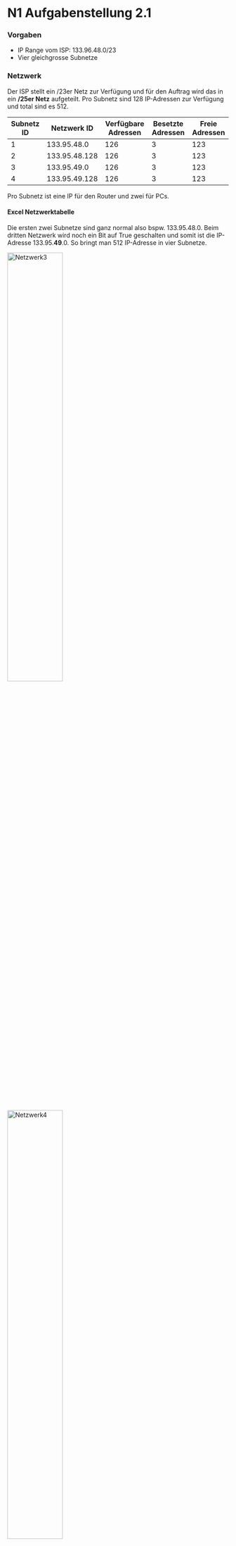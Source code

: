 # N1 Aufgabenstellung 2.1

### Vorgaben
- IP Range vom ISP: 133.96.48.0/23
- Vier gleichgrosse Subnetze


### Netzwerk
Der ISP stellt ein /23er Netz zur Verfügung und für den Auftrag wird das in ein **/25er Netz** aufgeteilt. Pro Subnetz sind 128 IP-Adressen zur Verfügung und total sind es 512.  

| Subnetz ID | Netzwerk ID   | Verfügbare Adressen | Besetzte Adressen | Freie Adressen |
| ---------- | ------------- | ------------------- | ----------------- | -------------- |
| 1          | 133.95.48.0   | 126                 | 3                 | 123            |
| 2          | 133.95.48.128 | 126                 | 3                 | 123            |
| 3          | 133.95.49.0   | 126                 | 3                 | 123            |
| 4          | 133.95.49.128 | 126                 | 3                 | 123            |

Pro Subnetz ist eine IP für den Router und zwei für PCs. 

#### Excel Netzwerktabelle

Die ersten zwei Subnetze sind ganz normal also bspw. 133.95.48.0. Beim dritten Netzwerk wird noch ein Bit auf True geschalten und somit ist die IP-Adresse 133.95.**49**.0. So bringt man 512 IP-Adresse in vier Subnetze. 

<img width=50% height=50% alt="Netzwerk3" src="https://github.com/user-attachments/assets/83406787-6319-4450-8afb-2b5a8a371476">



<img width=50% height=50% alt="Netzwerk4" src="https://github.com/user-attachments/assets/2c074b9d-46ae-41e2-93eb-d6c78273bf27">

#### IP-Vergebung PCs

| ID  | Name    | IP-Adresse   | CIDR |
| --- | ------- | ------------ | ---- |
| 1   | PC-8050 | 133.95.48.50 | 25   |
| 2   | PC-8080 | 133.95.48.80 | 25   |
| 3   | PC-8130 | 133.95.48.30 | 25   |
| 4   | PC-8140 | 133.95.48.40 | 25   |
| 5   | PC-9050 | 133.95.49.50 | 25   |
| 6   | PC-9080 | 133.95.49.80 | 25   |
| 7   | PC-9130 | 133.95.49.30 | 25   |
| 8   | PC-9140 | 133.95.49.40 | 25   |


### PCs

Ich habe die PCs sauber konfiguriert, sodass sie die IP-Adresse im Namen nehmen konnten. 

<img width=50% height=50% alt="PCconfig" src="https://github.com/user-attachments/assets/5daab414-d07a-4c28-8c7e-549d04508bac">

Hier ist ein Beispiel mit PC-8050 also der IP-Adresse 133.95.48.**50**. 

<img width=50% height=50% alt="PCconfig2" src="https://github.com/user-attachments/assets/20240b69-7c17-4e49-9bae-5139a7f6a85a">

Bei den PCs musste ich nur die **IP-Adresse, Subnetzmaske und den Gateway** bestimmen. 

### Testing
Zum testen des Netzwerks erstelle ich ein PDU, dass von PC-8050 zu PC-9140 gehen sollte. 

<img width=50% height=50% alt="Testing1" src="https://github.com/user-attachments/assets/8c317315-ed9f-40ce-9df8-9de55aa233a9">

<img width=50% height=50% alt="Testing2" src="https://github.com/user-attachments/assets/859b6b28-2c24-4d9e-bf19-a2642ac8e0e6">

<img width=50% height=50% alt="Testing3" src="https://github.com/user-attachments/assets/adf33cfb-25d9-4c67-9592-96066c8d6aff">

Man sieht, dass das Paket erfolgreich das Ziel erreicht und dann zurück versendet wird. Somit gelang mir dieser Auftrag. 

### Fragen 
- Wie viele freie IP-Adressen gibt es in der Abteilung **Einkauf**
- Ist ein mögliches Wachstum der Firma berücksichtigt?
- Ist das Netzwerk-Design sinnvoll?
- Gibt es Verbesserungsvorschläge bzgl. Netzwerk-Design?
- Welche zusätzlichen Informationen wären nützlich, um für dieses Netzwerk-Design einen Optimierungsvorschlag auszuarbeiten?

### Antworten
- In der Abteilung Einkauf gibt es 123 freie IP-Adressen
- Ja ist es, denn es sind genügend IP-Adressen verfügbar. 
- Ja ist es. Verschiedene Subnetze für Abteilungen zu haben ist übersichtlich. 
- Momentan gibt es einen Single Point of Failure und zwar der Router. Man könnte einen Backup Router mit einem anderen Anbieter an das Netzwerk schliessen. 
- Wie viele Mitarbeiter pro Jahr etwa dazukommen. 
